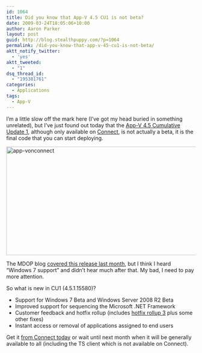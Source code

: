 ```yaml
---
id: 1064
title: Did you know that App-V 4.5 CU1 is not beta?
date: 2009-03-24T18:05:06+10:00
author: Aaron Parker
layout: post
guid: http://blog.stealthpuppy.com/?p=1064
permalink: /did-you-know-that-app-v-45-cu1-is-not-beta/
aktt_notify_twitter:
  - 'yes'
aktt_tweeted:
  - "1"
dsq_thread_id:
  - "195381761"
categories:
  - Applications
tags:
  - App-V
---
```

I&#8217;m a little slow off the mark here (I&#8217;ve got my head buried in something unrelated), but I&#8217;ve just found out today that the [App-V 4.5 Cumulative Update 1](http://support.microsoft.com/kb/963693), although only available on [Connect](http://connect.microsoft.com), is not actually a beta, it is the final code that you can start deploying.

<img class="alignnone size-full wp-image-1065" title="app-vonconnect" src="http://stealthpuppy.com/wp-content/uploads/2009/03/app-vonconnect.png" alt="app-vonconnect" width="515" height="288" srcset="https://stealthpuppy.com/wp-content/uploads/2009/03/app-vonconnect.png 515w, https://stealthpuppy.com/wp-content/uploads/2009/03/app-vonconnect-300x167.png 300w" sizes="(max-width: 515px) 100vw, 515px" /> 

The MDOP blog [covered this release last month](http://blogs.technet.com/mdop/archive/2009/02/26/get-your-applications-virtualized-on-windows-7-beta-with-microsoft-app-v.aspx), but I think I heard &#8220;Windows 7 support&#8221; and didn&#8217;t hear much after that. My bad, I need to pay more attention.

So what is new in CU1 (4.5.1.15580)?

  * Support for Windows 7 Beta and Windows Server 2008 R2 Beta
  * Improved support for sequencing the Microsoft .NET Framework
  * Customer feedback and hotfix rollup (includes [hotfix rollup 3](http://support.microsoft.com/kb/961473/) plus some other fixes)
  * Instant access or removal of applications assigned to end users

Get it [from Connect today](https://connect.microsoft.com/site/sitehome.aspx?SiteID=285) or wait until next month when it will be generally available to all (including the TS client which is not available on Connect).